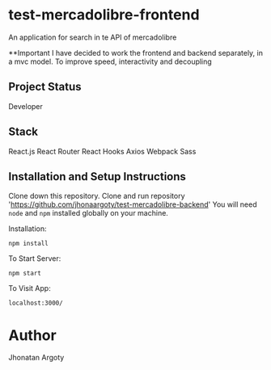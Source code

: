 # test-mercadolibre-frontend

An application for search in te API of mercadolibre

**Important
I have decided to work the frontend and backend separately, in a mvc model. To improve speed, interactivity and decoupling

## Project Status

Developer

## Stack 
React.js
React Router
React Hooks
Axios
Webpack
Sass

## Installation and Setup Instructions

Clone down this repository.
Clone and run repository 'https://github.com/jhonaargoty/test-mercadolibre-backend'
You will need `node` and `npm` installed globally on your machine.

Installation:

`npm install`

To Start Server:

`npm start`

To Visit App:

`localhost:3000/`

# Author

Jhonatan Argoty
